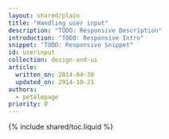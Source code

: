 ```yaml
---
layout: shared/plain
title: "Handling user input"
description: "TODO: Responsive Description"
introduction: "TODO: Responsive Intro"
snippet: "TODO: Responsive Snippet"
id: userinput
collection: design-and-ui
article:
  written_on: 2014-04-30
  updated_on: 2014-10-21
authors:
  - petelepage
priority: 0
---
```



{% include shared/toc.liquid %}

